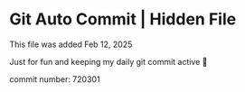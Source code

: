 # Git Auto Commit | Hidden File

This file was added Feb 12, 2025

Just for fun and keeping my daily git commit active 🤪

commit number: 720301
